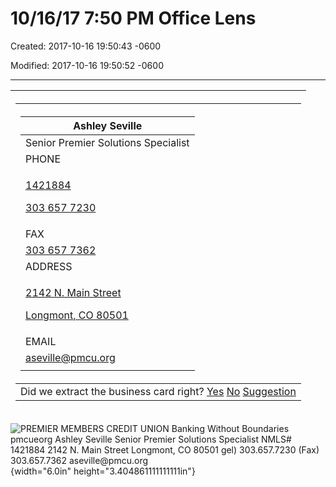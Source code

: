 # 10/16/17 7:50 PM Office Lens

Created: 2017-10-16 19:50:43 -0600

Modified: 2017-10-16 19:50:52 -0600

---

<table>
<colgroup>
<col style="width: 100%" />
</colgroup>
<thead>
<tr class="header">
<th><table>
<colgroup>
<col style="width: 100%" />
</colgroup>
<thead>
<tr class="header">
<th><table>
<colgroup>
<col style="width: 100%" />
</colgroup>
<thead>
<tr class="header">
<th>Ashley Seville</th>
</tr>
</thead>
<tbody>
<tr class="odd">
<td>Senior Premier Solutions Specialist</td>
</tr>
<tr class="even">
<td>PHONE</td>
</tr>
<tr class="odd">
<td><p><a href="tel:1421884">1421884</a></p>
<p><a href="tel:3036577230">303 657 7230</a></p></td>
</tr>
<tr class="even">
<td>FAX</td>
</tr>
<tr class="odd">
<td><a href="tel:3036577362">303 657 7362</a></td>
</tr>
<tr class="even">
<td>ADDRESS</td>
</tr>
<tr class="odd">
<td><p><a href="https://www.bing.com/maps/?where1=2142+N.+Main+Street++Longmont%2c+CO+80501">2142 N. Main Street</a></p>
<p><a href="https://www.bing.com/maps/?where1=2142+N.+Main+Street++Longmont%2c+CO+80501">Longmont, CO 80501</a></p></td>
</tr>
<tr class="even">
<td>EMAIL</td>
</tr>
<tr class="odd">
<td><a href="mailto:aseville@pmcu.org">aseville@pmcu.org</a></td>
</tr>
<tr class="even">
<td></td>
</tr>
</tbody>
</table></th>
</tr>
</thead>
<tbody>
<tr class="odd">
<td>Did we extract the business card right? <a href="https://www.onenote.com/feedback/?Lcid=en-us&amp;usid=4db78354-8e88-4dd7-99c1-37a4aa44b2fa&amp;LogCategory=OneNoteAugmentationService_BizcardExtractor&amp;PageId=&amp;UserString=ORGID-100300009E2DFDAC&amp;FeedbackType=Smile">Yes</a> <a href="https://www.onenote.com/feedback/?Lcid=en-us&amp;usid=4db78354-8e88-4dd7-99c1-37a4aa44b2fa&amp;LogCategory=OneNoteAugmentationService_BizcardExtractor&amp;PageId=&amp;UserString=ORGID-100300009E2DFDAC&amp;FeedbackType=Frown">No</a> <a href="https://www.onenote.com/feedback/?Lcid=en-us&amp;usid=4db78354-8e88-4dd7-99c1-37a4aa44b2fa&amp;LogCategory=OneNoteAugmentationService_BizcardExtractor&amp;PageId=&amp;UserString=ORGID-100300009E2DFDAC&amp;FeedbackType=Idea">Suggestion</a></td>
</tr>
</tbody>
</table></th>
</tr>
</thead>
<tbody>
</tbody>
</table>

![PREMIER MEMBERS CREDIT UNION Banking Without Boundaries pmcueorg Ashley Seville Senior Premier Solutions Specialist NMLS# 1421884 2142 N. Main Street Longmont, CO 80501 gel) 303.657.7230 (Fax) 303.657.7362 aseville@pmcu.org](../media/Pages-10-16-17-7-50-PM-Office-Lens-image1.jpg){width="6.0in" height="3.404861111111111in"}
